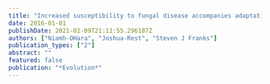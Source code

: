 ```yaml
---
title: "Increased susceptibility to fungal disease accompanies adaptation to drought in Brassica rapa"
date: 2016-01-01
publishDate: 2021-02-09T21:11:55.296187Z
authors: ["Niamh-OHara", "Joshua-Rest", "Steven J Franks"]
publication_types: ["2"]
abstract: ""
featured: false
publication: "*Evolution*"
---
```


